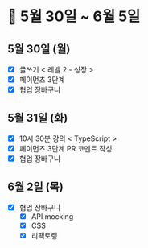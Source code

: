 # 🐯 5월 30일 ~ 6월 5일

## 5월 30일 (월)

- [x] 글쓰기 < 레벨 2 - 성장 >
- [x] 페이먼츠 3단계
- [x] 협업 장바구니

## 5월 31일 (화)

- [x] 10시 30분 강의 < TypeScript >
- [x] 페이먼츠 3단계 PR 코멘트 작성
- [x] 협업 장바구니

## 6월 2일 (목)

- [x] 협업 장바구니
  - [x] API mocking
  - [x] CSS
  - [x] 리팩토링
